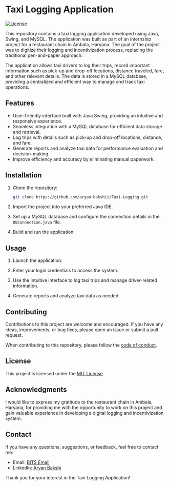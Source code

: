 # Taxi Logging Application

[![License](https://img.shields.io/badge/license-MIT-blue.svg)](https://github.com/aryan-bakshii/Taxi-Logging/blob/main/LICENSE)

This repository contains a taxi logging application developed using Java, Swing, and MySQL. The application was built as part of an internship project for a restaurant chain in Ambala, Haryana. The goal of the project was to digitize their logging and incentivization process, replacing the traditional pen-and-paper approach.

The application allows taxi drivers to log their trips, record important information such as pick-up and drop-off locations, distance traveled, fare, and other relevant details. The data is stored in a MySQL database, providing a centralized and efficient way to manage and track taxi operations.

## Features

- User-friendly interface built with Java Swing, providing an intuitive and responsive experience.
- Seamless integration with a MySQL database for efficient data storage and retrieval.
- Log trips with details such as pick-up and drop-off locations, distance, and fare.
- Generate reports and analyze taxi data for performance evaluation and decision-making.
- Improve efficiency and accuracy by eliminating manual paperwork.

## Installation

1. Clone the repository:

   ```bash
   git clone https://github.com/aryan-bakshii/Taxi-Logging.git
   ```

2. Import the project into your preferred Java IDE.

3. Set up a MySQL database and configure the connection details in the `DBConnection.java` file.

4. Build and run the application.

## Usage

1. Launch the application.

2. Enter your login credentials to access the system.

3. Use the intuitive interface to log taxi trips and manage driver-related information.

4. Generate reports and analyze taxi data as needed.

## Contributing

Contributions to this project are welcome and encouraged. If you have any ideas, improvements, or bug fixes, please open an issue or submit a pull request.

When contributing to this repository, please follow the [code of conduct](CODE_OF_CONDUCT.md).

## License

This project is licensed under the [MIT License](LICENSE).

## Acknowledgments

I would like to express my gratitude to the restaurant chain in Ambala, Haryana, for providing me with the opportunity to work on this project and gain valuable experience in developing a digital logging and incentivization system.

## Contact

If you have any questions, suggestions, or feedback, feel free to contact me:

- Email: [BITS Email](mailto:f20210532@pilani.bits-pilani.ac.in)
- LinkedIn: [Aryan Bakshi](https://www.linkedin.com/in/aryanbakshi-05320532)

Thank you for your interest in the Taxi Logging Application!
